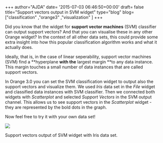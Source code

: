 +++
author="AJDA"
date= '2015-07-03 06:46:50+00:00'
draft= false
title="Support vectors output in SVM widget"
type="blog"
blog=["classification" ,"orange3" ,"visualization" ]
+++

Did you know that the widget for **support vector machines** (SVM) classifier can output support vectors? And that you can visualise these in any other Orange widget? In the context of all other data sets, this could provide some extra insight into how this popular classification algorithm works and what it actually does.

Ideally, that is, in the case of linear seperability, support vector machines (SVM) find a **hyperplane **with the** largest margin **to any data instance. This margin touches a small number of data instances that are called support vectors.

In Orange 3.0 you can set the SVM classification widget to output also the support vectors and visualize them. We used _Iris_ data set in the _File_ widget and classified data instances with SVM classifier. Then we connected both widgets with _Scatterplot_ and selected _Support Vectors_ in the SVM output channel. This allows us to see support vectors in the _Scatterplot_ widget - they are represented by the bold dots in the graph.

Now feel free to try it with your own data set!



![](/images/2015/07/svm-with-support-vectors.png)

Support vectors output of SVM widget with Iris data set.
